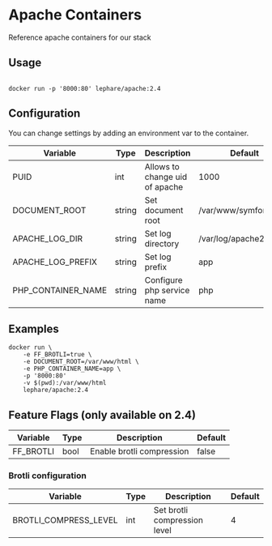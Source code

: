 # Apache Containers

Reference apache containers for our stack

## Usage

```shell

docker run -p '8000:80' lephare/apache:2.4

```

## Configuration

You can change settings by adding an environment var to the container.

| Variable              | Type   | Description                    | Default              |
|-----------------------|--------|--------------------------------|----------------------|
| PUID                  | int    | Allows to change uid of apache | 1000                 |
| DOCUMENT_ROOT         | string | Set document root              | /var/www/symfony/web |
| APACHE_LOG_DIR        | string | Set log directory              | /var/log/apache2     |
| APACHE_LOG_PREFIX     | string | Set log prefix                 | app                  |
| PHP_CONTAINER_NAME    | string | Configure php service name     | php                  |

## Examples

```shell
docker run \
    -e FF_BROTLI=true \
    -e DOCUMENT_ROOT=/var/www/html \
    -e PHP_CONTAINER_NAME=app \
    -p '8000:80'
    -v $(pwd):/var/www/html
    lephare/apache:2.4
```

## Feature Flags (only available on 2.4)


| Variable              | Type | Description                  | Default |
|-----------------------|------|------------------------------|---------|
| FF_BROTLI             | bool | Enable brotli compression    | false   |


### Brotli configuration

| Variable              | Type | Description                  | Default |
|-----------------------|------|------------------------------|---------|
| BROTLI_COMPRESS_LEVEL | int  | Set brotli compression level | 4       |
